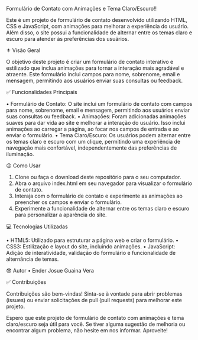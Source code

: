Formulário de Contato com Animações e Tema Claro/Escuro‼

Este é um projeto de formulário de contato desenvolvido utilizando HTML, CSS e JavaScript, com animações para melhorar a experiência do usuário. Além disso, o site possui a funcionalidade de alternar entre os temas claro e escuro para atender às preferências dos usuários.

⚜ Visão Geral

O objetivo deste projeto é criar um formulário de contato interativo e estilizado que inclua animações para tornar a interação mais agradável e atraente. Este formulário inclui campos para nome, sobrenome, email e mensagem, permitindo aos usuários enviar suas consultas ou feedback.

✅ Funcionalidades Principais

•	Formulário de Contato: O site inclui um formulário de contato com campos para nome, sobrenome, email e mensagem, permitindo aos usuários enviar suas consultas ou feedback.
•	Animações: Foram adicionadas animações suaves para dar vida ao site e melhorar a interação do usuário. Isso inclui animações ao carregar a página, ao focar nos campos de entrada e ao enviar o formulário.
•	Tema Claro/Escuro: Os usuários podem alternar entre os temas claro e escuro com um clique, permitindo uma experiência de navegação mais confortável, independentemente das preferências de iluminação.

😉 Como Usar

1.	Clone ou faça o download deste repositório para o seu computador.
2.	Abra o arquivo index.html em seu navegador para visualizar o formulário de contato.
3.	Interaja com o formulário de contato e experimente as animações ao preencher os campos e enviar o formulário.
4.	Experimente a funcionalidade de alternar entre os temas claro e escuro para personalizar a aparência do site.

💻 Tecnologias Utilizadas

•	HTML5: Utilizado para estruturar a página web e criar o formulário.
•	CSS3: Estilização e layout do site, incluindo animações.
•	JavaScript: Adição de interatividade, validação do formulário e funcionalidade de alternância de temas.

😎 Autor
•	Ender Josue Guaina Vera


✅ Contribuições

Contribuições são bem-vindas! Sinta-se à vontade para abrir problemas (issues) ou enviar solicitações de pull (pull requests) para melhorar este projeto.

Espero que este projeto de formulário de contato com animações e tema claro/escuro seja útil para você. Se tiver alguma sugestão de melhoria ou encontrar algum problema, não hesite em nos informar. Aproveite!

